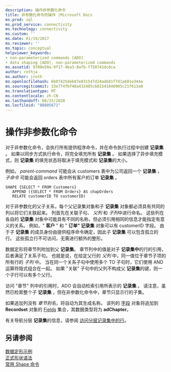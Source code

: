 ```yaml
---
description: 操作非参数化命令
title: 非参数化命令的操作 |Microsoft Docs
ms.prod: sql
ms.prod_service: connectivity
ms.technology: connectivity
ms.custom: ''
ms.date: 01/19/2017
ms.reviewer: ''
ms.topic: conceptual
helpviewer_keywords:
- non-parameterized commands [ADO]
- data shaping [ADO], non-parameterized commands
ms.assetid: 9700e50a-9f17-4ba3-8afb-f750741dc6ca
author: rothja
ms.author: jroth
ms.openlocfilehash: 6b0f425deb87e831547d24a4b81f7d1a601e344a
ms.sourcegitcommit: 33e774fbf48a432485c601541840905c21f613a0
ms.translationtype: MT
ms.contentlocale: zh-CN
ms.lasthandoff: 08/25/2020
ms.locfileid: "88805671"
---
```

# <a name="operation-of-non-parameterized-commands"></a>操作非参数化命令
对于非参数化命令，会执行所有提供程序命令，并在命令执行过程中创建 **记录集** 。 如果以同步方式执行命令，将完全填充所有 **记录集** 。 如果选择了异步填充模式，则 **记录集** 的填充状态将取决于填充模式和 **记录集**的大小。  
  
 例如， *parent-command* 可能会从 customers 表中为公司返回一个 **记录集** ， *子命令* 可能会返回 orders 表中所有客户的订单 **记录集** 。  
  
```  
SHAPE {SELECT * FROM Customers}   
   APPEND ({SELECT * FROM Orders} AS chapOrders   
   RELATE customerID TO customerID)  
```  
  
 对于非参数化的父子关系，每个父记录集对象和子 **记录集** 对象都必须具有共同的列以将它们关联起来。 列首先在关联子句、 *父列* 和 *子列*中进行命名。 这些列在各自的 **记录集** 对象中可能具有不同的名称，但必须引用相同的信息才能指定有意义的关系。 例如，" **客户** " 和 " **订单" 记录集** 对象可以有 customerID 字段。 由于子 **记录集** 的成员身份由提供程序命令确定，因此子 **记录集** 可以包含孤立的行。 这些孤立行不可访问，无需进行额外的整形。  
  
 数据定形将章节列附加到父 **记录集**。 章节列中的值是对子 **记录集中**的行的引用，后者满足了关系子句。 也就是说，在给定父行的 *父列* 中，同一值位于章节子项的所有行的 *子列* 中。 当在同一个关系子句中使用多个 TO 子句时，它们使用 AND 运算符隐式组合在一起。 如果 "关联" 子句中的父列不构成父 **记录集**的键，则一个子行可以有多个父行。  
  
 访问 "章节" 列中的引用时，ADO 会自动检索引用所表示的 **记录集** 。 请注意，虽然已检索整个子 **记录集** ，但在非参数化命令中，章节只显示行的子集。  
  
 如果追加列没有 *章节别名*，将自动为其生成名称。 该列的 [字段](../../reference/ado-api/field-object.md) 对象将追加到 **Recordset** 对象的 [Fields](../../reference/ado-api/fields-collection-ado.md) 集合，其数据类型将为 **adChapter**。  
  
 有关导航分层 **记录集**的信息，请参阅 [访问分层记录集中的行](./accessing-rows-in-a-hierarchical-recordset.md)。  
  
## <a name="see-also"></a>另请参阅  
 [数据定形示例](./data-shaping-example.md)   
 [正式形状语法](./formal-shape-grammar.md)   
 [常用 Shape 命令](./shape-commands-in-general.md)